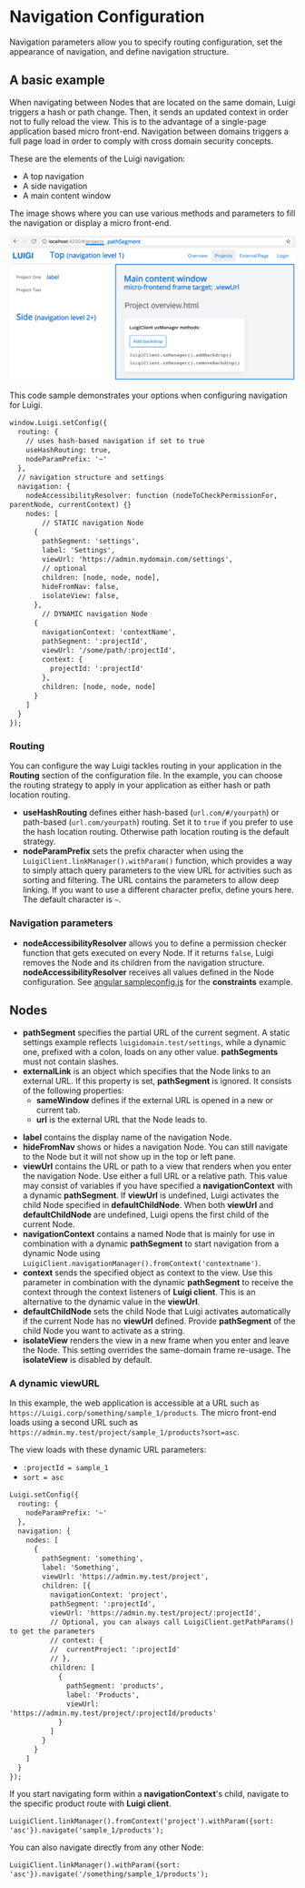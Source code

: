 # Navigation Configuration

Navigation parameters allow you to specify routing configuration, set the appearance of navigation, and define navigation structure.

## A basic example

When navigating between Nodes that are located on the same domain, Luigi triggers a hash or path change. Then, it sends an updated context in order not to fully reload the view. This is to the advantage of a single-page application based micro front-end. Navigation between domains triggers a full page load in order to comply with cross domain security concepts.

These are the elements of the Luigi navigation:

- A top navigation
- A side navigation
- A main content window

The image shows where you can use various methods and parameters to fill the navigation or display a micro front-end.

![Navigation layout](assets/navigation-structure.png)

This code sample demonstrates your options when configuring navigation for Luigi.

```
window.Luigi.setConfig({
  routing: {
    // uses hash-based navigation if set to true
    useHashRouting: true,
    nodeParamPrefix: '~'
  },
  // navigation structure and settings
  navigation: {
    nodeAccessibilityResolver: function (nodeToCheckPermissionFor, parentNode, currentContext) {}
    nodes: [
        // STATIC navigation Node
      {
        pathSegment: 'settings',
        label: 'Settings',
        viewUrl: 'https://admin.mydomain.com/settings',
        // optional
        children: [node, node, node],
        hideFromNav: false,
        isolateView: false,
      },
        // DYNAMIC navigation Node
      {
        navigationContext: 'contextName',
        pathSegment: ':projectId',
        viewUrl: '/some/path/:projectId',
        context: {
          projectId: ':projectId'
        },
        children: [node, node, node]
      }
    ]
  }
});
```

### Routing

You can configure the way Luigi tackles routing in your application in the **Routing** section of the configuration file. In the example, you can choose the routing strategy to apply in your application as either hash or path location routing.

- **useHashRouting** defines either hash-based (`url.com/#/yourpath`) or path-based (`url.com/yourpath`) routing. Set it to `true` if you prefer to use the hash location routing. Otherwise path location routing is the default strategy.
- **nodeParamPrefix** sets the prefix character when using the `LuigiClient.linkManager().withParam()` function, which provides a way to simply attach query parameters to the view URL for activities such as sorting and filtering. The URL contains the parameters to allow deep linking. If you want to use a different character prefix, define yours here. The default character is `~`.

### Navigation parameters

- **nodeAccessibilityResolver** allows you to define a permission checker function that gets executed on every Node. If it returns `false`, Luigi removes the Node and its children from the navigation structure.
  **nodeAccessibilityResolver** receives all values defined in the Node configuration. See [angular sampleconfig.js](../core/examples/luigi-sample-angular/src/assets/extendedConfiguration.js) for the **constraints** example.

## Nodes

- **pathSegment** specifies the partial URL of the current segment. A static settings example reflects `luigidomain.test/settings`, while a dynamic one, prefixed with a colon, loads on any other value. **pathSegments** must not contain slashes.
- **externalLink** is an object which specifies that the Node links to an external URL. If this property is set, **pathSegment** is ignored. It consists of the following properties:
  - **sameWindow** defines if the external URL is opened in a new or current tab.
  - **url** is the external URL that the Node leads to.

* **label** contains the display name of the navigation Node.
* **hideFromNav** shows or hides a navigation Node. You can still navigate to the Node but it will not show up in the top or left pane.
* **viewUrl** contains the URL or path to a view that renders when you enter the navigation Node. Use either a full URL or a relative path. This value may consist of variables if you have specified a **navigationContext** with a dynamic **pathSegment**. If **viewUrl** is undefined, Luigi activates the child Node specified in **defaultChildNode**. When both **viewUrl** and **defaultChildNode** are undefined, Luigi opens the first child of the current Node.
* **navigationContext** contains a named Node that is mainly for use in combination with a dynamic **pathSegment** to start navigation from a dynamic Node using `LuigiClient.navigationManager().fromContext('contextname')`.
* **context** sends the specified object as context to the view. Use this parameter in combination with the dynamic **pathSegment** to receive the context through the context listeners of **Luigi client**. This is an alternative to the dynamic value in the **viewUrl**.
* **defaultChildNode** sets the child Node that Luigi activates automatically if the current Node has no **viewUrl** defined. Provide **pathSegment** of the child Node you want to activate as a string.
* **isolateView** renders the view in a new frame when you enter and leave the Node. This setting overrides the same-domain frame re-usage. The **isolateView** is disabled by default.

### A dynamic viewURL

In this example, the web application is accessible at a URL such as `https://Luigi.corp/something/sample_1/products`. The micro front-end loads using a second URL such as `https://admin.my.test/project/sample_1/products?sort=asc`.

The view loads with these dynamic URL parameters:

- `:projectId = sample_1`
- `sort = asc`

```
Luigi.setConfig({
  routing: {
    nodeParamPrefix: '~'
  },
  navigation: {
    nodes: [
      {
        pathSegment: 'something',
        label: 'Something',
        viewUrl: 'https://admin.my.test/project',
        children: [{
          navigationContext: 'project',
          pathSegment: ':projectId',
          viewUrl: 'https://admin.my.test/project/:projectId',
          // Optional, you can always call LuigiClient.getPathParams() to get the parameters
          // context: {
          //  currentProject: ':projectId'
          // },
          children: [
            {
              pathSegment: 'products',
              label: 'Products',
              viewUrl: 'https://admin.my.test/project/:projectId/products'
            }
          ]
        }
      }
    ]
  }
});
```

If you start navigating form within a **navigationContext**'s child, navigate to the specific product route with **Luigi client**.

```
LuigiClient.linkManager().fromContext('project').withParam({sort: 'asc'}).navigate('sample_1/products');
```

You can also navigate directly from any other Node:

```
LuigiClient.linkManager().withParam({sort: 'asc'}).navigate('/something/sample_1/products');
```
